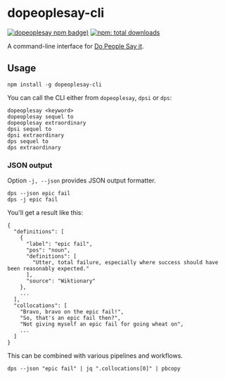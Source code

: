 # dopeoplesay-cli

[![dopeoplesay npm badge)](https://img.shields.io/npm/v/dopeoplesay-cli.svg)](https://npmjs.com/package/dopeoplesay-cli)
[![npm: total downloads](https://badgen.net/npm/dt/dopeoplesay-cli)](https://npmjs.com/package/dopeoplesay-cli)

A command-line interface for [Do People Say it](https://dopeoplesay.com).

## Usage

```shell
npm install -g dopeoplesay-cli
```

You can call the CLI either from `dopeoplesay`, `dpsi` or `dps`:

```shell
dopeoplesay <keyword>
dopeoplesay sequel to
dopeoplesay extraordinary
dpsi sequel to
dpsi extraordinary
dps sequel to
dps extraordinary
```

### JSON output

Option `-j, --json` provides JSON output formatter.

```shell
dps --json epic fail
dps -j epic fail
```

You'll get a result like this:

```jsonc
{
  "definitions": [
    {
      "label": "epic fail",
      "pos": "noun",
      "definitions": [
        "Utter, total failure, especially where success should have been reasonably expected."
      ],
      "source": "Wiktionary"
    },
    ...
  ],
  "collocations": [
    "Bravo, bravo on the epic fail!",
    "So, that's an epic fail then?",
    "Not giving myself an epic fail for going wheat on",
    ...
  ]
}
```

This can be combined with various pipelines and workflows.

```shell
dps --json "epic fail" | jq ".collocations[0]" | pbcopy
```
